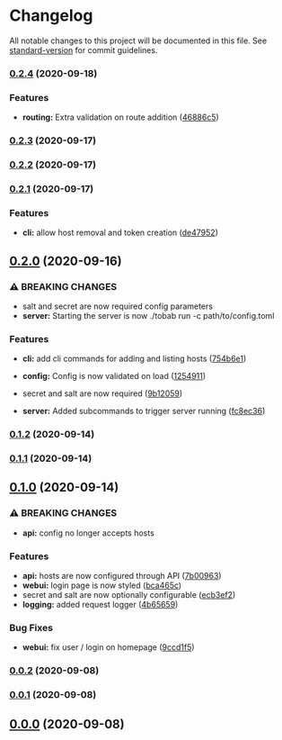 # Changelog

All notable changes to this project will be documented in this file. See [standard-version](https://github.com/conventional-changelog/standard-version) for commit guidelines.

### [0.2.4](https://github.com/gnur/tobab/compare/v0.2.3...v0.2.4) (2020-09-18)


### Features

* **routing:** Extra validation on route addition ([46886c5](https://github.com/gnur/tobab/commit/46886c5e4630546d6e9f0dc9f87761ad95bb6a2c))

### [0.2.3](https://github.com/gnur/tobab/compare/v0.2.2...v0.2.3) (2020-09-17)

### [0.2.2](https://github.com/gnur/tobab/compare/v0.2.1...v0.2.2) (2020-09-17)

### [0.2.1](https://github.com/gnur/tobab/compare/v0.2.0...v0.2.1) (2020-09-17)


### Features

* **cli:** allow host removal and token creation ([de47952](https://github.com/gnur/tobab/commit/de4795255a7a767e1584cb14e64b7150db92d19c))

## [0.2.0](https://github.com/gnur/tobab/compare/v0.1.2...v0.2.0) (2020-09-16)


### ⚠ BREAKING CHANGES

* salt and secret are now required config parameters
* **server:** Starting the server is now ./tobab run -c path/to/config.toml

### Features

* **cli:** add cli commands for adding and listing hosts ([754b6e1](https://github.com/gnur/tobab/commit/754b6e1ea90353cace3bb50e85e82c262f2fafe6))
* **config:** Config is now validated on load ([1254911](https://github.com/gnur/tobab/commit/1254911f47a1b5aec70e5292cab790e6e9ad7b73))


* secret and salt are now required ([9b12059](https://github.com/gnur/tobab/commit/9b12059219889a78ec65dc8df58a75d9718950e4))
* **server:** Added subcommands to trigger server running ([fc8ec36](https://github.com/gnur/tobab/commit/fc8ec368814770b77c25bc5934458c49ce53a940))

### [0.1.2](https://github.com/gnur/tobab/compare/v0.1.1...v0.1.2) (2020-09-14)

### [0.1.1](https://github.com/gnur/tobab/compare/v0.1.0...v0.1.1) (2020-09-14)

## [0.1.0](https://github.com/gnur/tobab/compare/v0.0.2...v0.1.0) (2020-09-14)


### ⚠ BREAKING CHANGES

* **api:** config no longer accepts hosts

### Features

* **api:** hosts are now configured through API ([7b00963](https://github.com/gnur/tobab/commit/7b009635ccf2235de7bb7a3f09de3bf37768bb8b))
* **webui:** login page is now styled ([bca465c](https://github.com/gnur/tobab/commit/bca465cb082c188de57df3690ebd8e7e283571a0))
* secret and salt are now optionally configurable ([ecb3ef2](https://github.com/gnur/tobab/commit/ecb3ef2555ed650208747fbfdad0b21e721dc16e))
* **logging:** added request logger ([4b65659](https://github.com/gnur/tobab/commit/4b6565973df0527b57233a9a574f4b7398a9394d))


### Bug Fixes

* **webui:** fix user / login on homepage ([9ccd1f5](https://github.com/gnur/tobab/commit/9ccd1f57a2ef4c01702c1ef52bc0529941ae35b8))

### [0.0.2](https://github.com/gnur/tobab/compare/v0.0.1...v0.0.2) (2020-09-08)

### [0.0.1](https://github.com/gnur/tobab/compare/v0.0.0...v0.0.1) (2020-09-08)

## [0.0.0](https://github.com/gnur/tobab/compare/v0.0.0-mvp...v0.0.0) (2020-09-08)
